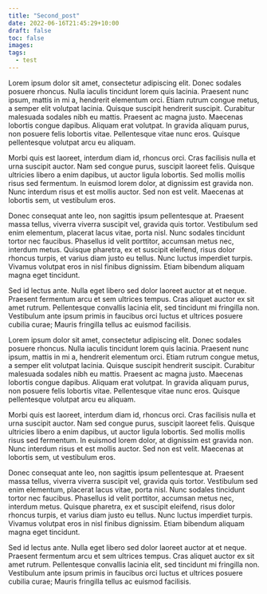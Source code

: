 ```yaml
---
title: "Second_post"
date: 2022-06-16T21:45:29+10:00
draft: false
toc: false
images:
tags:
  - test
---
```


Lorem ipsum dolor sit amet, consectetur adipiscing elit. Donec sodales posuere rhoncus. Nulla iaculis tincidunt lorem quis lacinia. Praesent nunc ipsum, mattis in mi a, hendrerit elementum orci. Etiam rutrum congue metus, a semper elit volutpat lacinia. Quisque suscipit hendrerit suscipit. Curabitur malesuada sodales nibh eu mattis. Praesent ac magna justo. Maecenas lobortis congue dapibus. Aliquam erat volutpat. In gravida aliquam purus, non posuere felis lobortis vitae. Pellentesque vitae nunc eros. Quisque pellentesque volutpat arcu eu aliquam.

Morbi quis est laoreet, interdum diam id, rhoncus orci. Cras facilisis nulla et urna suscipit auctor. Nam sed congue purus, suscipit laoreet felis. Quisque ultricies libero a enim dapibus, ut auctor ligula lobortis. Sed mollis mollis risus sed fermentum. In euismod lorem dolor, at dignissim est gravida non. Nunc interdum risus et est mollis auctor. Sed non est velit. Maecenas at lobortis sem, ut vestibulum eros.

Donec consequat ante leo, non sagittis ipsum pellentesque at. Praesent massa tellus, viverra viverra suscipit vel, gravida quis tortor. Vestibulum sed enim elementum, placerat lacus vitae, porta nisl. Nunc sodales tincidunt tortor nec faucibus. Phasellus id velit porttitor, accumsan metus nec, interdum metus. Quisque pharetra, ex et suscipit eleifend, risus dolor rhoncus turpis, et varius diam justo eu tellus. Nunc luctus imperdiet turpis. Vivamus volutpat eros in nisl finibus dignissim. Etiam bibendum aliquam magna eget tincidunt.

Sed id lectus ante. Nulla eget libero sed dolor laoreet auctor at et neque. Praesent fermentum arcu et sem ultrices tempus. Cras aliquet auctor ex sit amet rutrum. Pellentesque convallis lacinia elit, sed tincidunt mi fringilla non. Vestibulum ante ipsum primis in faucibus orci luctus et ultrices posuere cubilia curae; Mauris fringilla tellus ac euismod facilisis.

Lorem ipsum dolor sit amet, consectetur adipiscing elit. Donec sodales posuere rhoncus. Nulla iaculis tincidunt lorem quis lacinia. Praesent nunc ipsum, mattis in mi a, hendrerit elementum orci. Etiam rutrum congue metus, a semper elit volutpat lacinia. Quisque suscipit hendrerit suscipit. Curabitur malesuada sodales nibh eu mattis. Praesent ac magna justo. Maecenas lobortis congue dapibus. Aliquam erat volutpat. In gravida aliquam purus, non posuere felis lobortis vitae. Pellentesque vitae nunc eros. Quisque pellentesque volutpat arcu eu aliquam.

Morbi quis est laoreet, interdum diam id, rhoncus orci. Cras facilisis nulla et urna suscipit auctor. Nam sed congue purus, suscipit laoreet felis. Quisque ultricies libero a enim dapibus, ut auctor ligula lobortis. Sed mollis mollis risus sed fermentum. In euismod lorem dolor, at dignissim est gravida non. Nunc interdum risus et est mollis auctor. Sed non est velit. Maecenas at lobortis sem, ut vestibulum eros.

Donec consequat ante leo, non sagittis ipsum pellentesque at. Praesent massa tellus, viverra viverra suscipit vel, gravida quis tortor. Vestibulum sed enim elementum, placerat lacus vitae, porta nisl. Nunc sodales tincidunt tortor nec faucibus. Phasellus id velit porttitor, accumsan metus nec, interdum metus. Quisque pharetra, ex et suscipit eleifend, risus dolor rhoncus turpis, et varius diam justo eu tellus. Nunc luctus imperdiet turpis. Vivamus volutpat eros in nisl finibus dignissim. Etiam bibendum aliquam magna eget tincidunt.

Sed id lectus ante. Nulla eget libero sed dolor laoreet auctor at et neque. Praesent fermentum arcu et sem ultrices tempus. Cras aliquet auctor ex sit amet rutrum. Pellentesque convallis lacinia elit, sed tincidunt mi fringilla non. Vestibulum ante ipsum primis in faucibus orci luctus et ultrices posuere cubilia curae; Mauris fringilla tellus ac euismod facilisis.